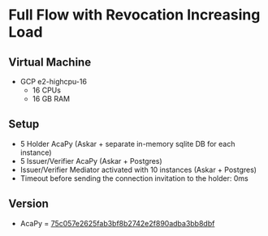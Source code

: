 # Full Flow with Revocation Increasing Load

## Virtual Machine
- GCP e2-highcpu-16
  - 16 CPUs
  - 16 GB RAM
  
## Setup
- 5 Holder AcaPy (Askar + separate in-memory sqlite DB for each instance)
- 5 Issuer/Verifier AcaPy (Askar + Postgres) 
- Issuer/Verifier Mediator activated with 10 instances (Askar + Postgres)
- Timeout before sending the connection invitation to the holder: 0ms

## Version
- AcaPy = [75c057e2625fab3bf8b2742e2f890adba3bb8dbf](https://github.com/hyperledger/aries-cloudagent-python/commit/75c057e2625fab3bf8b2742e2f890adba3bb8dbf)


